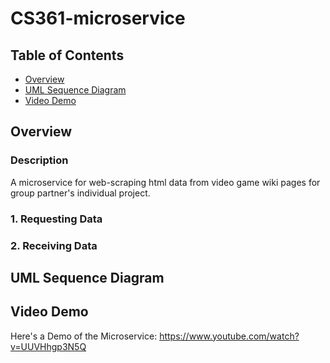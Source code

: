 # CS361-microservice

## Table of Contents
* [Overview](#Overview)
* [UML Sequence Diagram](#UML)
* [Video Demo](#Video-Demo)

## Overview
### Description
A microservice for web-scraping html data from video game wiki pages for group partner's individual project.

### 1. Requesting Data

### 2. Receiving Data

## UML Sequence Diagram


## Video Demo
Here's a Demo of the Microservice:
<https://www.youtube.com/watch?v=UUVHhgp3N5Q>
